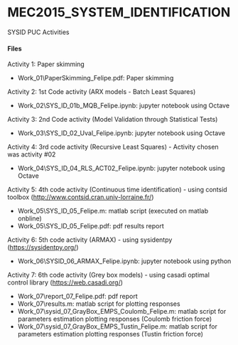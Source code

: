 # MEC2015_SYSTEM_IDENTIFICATION
SYSID PUC Activities

#### Files
Activity 1: Paper skimming
- Work_01\PaperSkimming_Felipe.pdf: Paper skimming

Activity 2: 1st Code activity (ARX models - Batch Least Squares)
- Work_02\SYS_ID_01b_MQB_Felipe.ipynb: jupyter notebook using Octave

Activity 3: 2nd Code activity (Model Validation through Statistical Tests)
- Work_03\SYS_ID_02_Uval_Felipe.ipynb: jupyter notebook using Octave

Activity 4: 3rd code activity (Recursive Least Squares) - Activity chosen was activity #02
- Work_04\SYS_ID_04_RLS_ACT02_Felipe.ipynb: jupyter notebook using Octave

Activity 5: 4th code activity (Continuous time identification) - using contsid toolbox (http://www.contsid.cran.univ-lorraine.fr/)
- Work_05\SYS_ID_05_Felipe.m: matlab script (executed on matlab onbline)
- Work_05\SYS_ID_05_Felipe.pdf: pdf results report

Activity 6: 5th code activity (ARMAX) - using sysidentpy (https://sysidentpy.org/)
- Work_06\SYSID_06_ARMAX_Felipe.ipynb: jupyter notebook using python

Activity 7: 6th code activity (Grey box models) - using casadi optimal control library (https://web.casadi.org/)
- Work_07\report_07_Felipe.pdf: pdf report
- Work_07\results.m: matlab script for plotting responses
- Work_07\sysid_07_GrayBox_EMPS_Coulomb_Felipe.m: matlab script for parameters estimation plotting responses (Coulomb friction force)
- Work_07\sysid_07_GrayBox_EMPS_Tustin_Felipe.m: matlab script for parameters estimation plotting responses (Tustin friction force)
